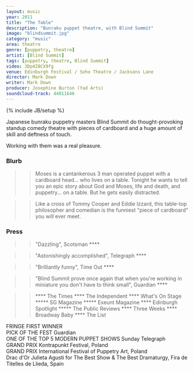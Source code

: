 ```yaml
---
layout: music
year: 2011
title: "The Table"
description: "Bunraku puppet theatre, with Blind Summit"
image: "blindsummit.jpg"
category: "music"
area: theatre
genre: [puppetry, theatre]
artist: [Blind Summit]
tags: [puppetry, theatre, Blind Summit]
video: 3Dp4Z8CX9fg
venue: Edinburgh Festival / Soho Theatre / Jacksons Lane
director: Mark Down
writer: Mark Down
producer: Josephine Burton (Yad Arts)
soundcloud-track: 44011646
---
```

{% include JB/setup %}

Japanese bunraku puppetry masters Blind Summit do thought-provoking standup comedy theatre with pieces of cardboard and a huge amount of skill and deftness of touch.

Working with them was a real pleasure.

<h3>Blurb</h3>

>> Moses is a cantankerous 3 man operated puppet with a cardboard head... who lives on a table. Tonight he wants to tell you an epic story about God and Moses, life and death, and puppetry... on a table. But he gets easily distracted. 

>> Like a cross of Tommy Cooper and Eddie Izzard, this table-top philosopher and comedian is the funniest "piece of cardboard" you will ever meet.

<h3>Press</h3>

>> "Dazzling", Scotsman ****

>> "Astonishingly accomplished", Telegraph ****

>> "Brilliantly funny", Time Out ****

>> "Blind Summit prove once again that when you're working in miniature you don't have to think small",  Guardian ****

>> **** The Times **** The Independent **** What's On Stage ***** SG Magazine ***** Exeunt Magazine **** Edinburgh Spotlight ***** The Public Reviews **** Three Weeks **** Broadway Baby **** The List

FRINGE FIRST WINNER  
PICK OF THE FEST Guardian  
ONE OF THE TOP 5 MODERN PUPPET SHOWS Sunday Telegraph  
GRAND PRIX Kontrapunkt Festival, Poland   
GRAND PRIX International Festival of Puppetry Art, Poland  
Drac d'Or Julieta Agusti for The Best Show & The Best Dramaturgy, Fira de Titelles de Llieda, Spain
